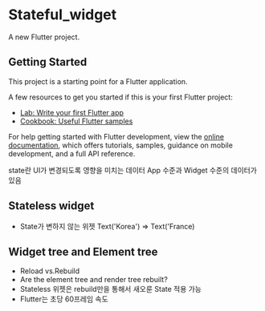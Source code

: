 # Stateful_widget

A new Flutter project.

## Getting Started

This project is a starting point for a Flutter application.

A few resources to get you started if this is your first Flutter project:

- [Lab: Write your first Flutter app](https://docs.flutter.dev/get-started/codelab)
- [Cookbook: Useful Flutter samples](https://docs.flutter.dev/cookbook)

For help getting started with Flutter development, view the
[online documentation](https://docs.flutter.dev/), which offers tutorials,
samples, guidance on mobile development, and a full API reference.

state란 UI가 변경되도록 영향을 미치는 데이터
App 수준과 Widget 수준의 데이터가 있음

## Stateless widget
 - State가 변하지 않는 위젯
   Text('Korea') => Text('France)

## Widget tree and Element tree
 - Reload vs.Rebuild
 - Are the element tree and render tree rebuilt?
 - Stateless 위젯은 rebuild만을 통해서 새오룬 State 적용 가능
 - Flutter는 초당 60프레임 속도
